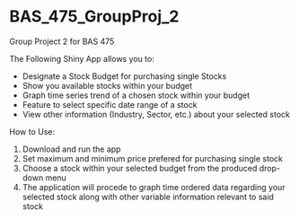 # BAS_475_GroupProj_2
Group Project 2 for BAS 475

The Following Shiny App allows you to:
- Designate a Stock Budget for purchasing single Stocks
- Show you available stocks within your budget
- Graph time series trend of a chosen stock within your budget
- Feature to select specific date range of a stock
- View other information (Industry, Sector, etc.) about your selected stock

How to Use:
1. Download and run the app
2. Set maximum and minimum price prefered for purchasing single stock
3. Choose a stock within your selected budget from the produced drop-down menu
4. The application will procede to graph time ordered data regarding your selected stock along with other variable information relevant to said stock
